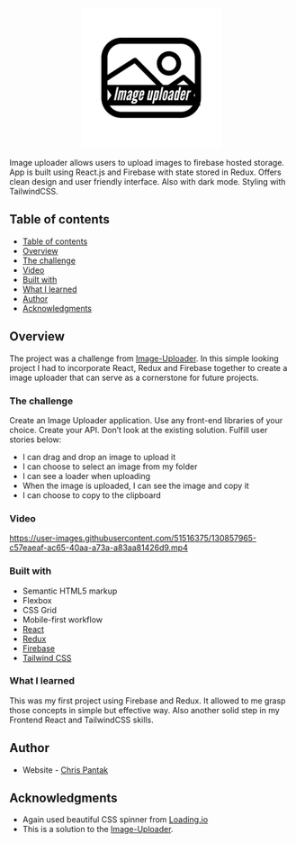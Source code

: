 <div align="center">
<img alt="logo" src="https://github.com/Kielx/image-uploader/blob/master/public/GHlogo.png?raw=true" width="250" height="250" />
</div>

Image uploader allows users to upload images to firebase hosted storage. App is built using React.js and Firebase with state stored in Redux.
Offers clean design and user friendly interface. Also with dark mode. Styling with TailwindCSS.
## Table of contents

  - [Table of contents](#table-of-contents)
  - [Overview](#overview)
  - [The challenge](#the-challenge)
  - [Video](#video)
  - [Built with](#built-with)
  - [What I learned](#what-i-learned)
  - [Author](#author)
  - [Acknowledgments](#acknowledgments)


## Overview

The project was a challenge from [Image-Uploader](https://devchallenges.io/challenges/O2iGT9yBd6xZBrOcVirx).
In this simple looking project I had to incorporate React, Redux and Firebase together to create a image uploader that can serve as a cornerstone for future projects.

### The challenge

Create an Image Uploader application. Use any front-end libraries of your choice. Create your API. Don’t look at the existing solution. Fulfill user stories below:

- I can drag and drop an image to upload it
- I can choose to select an image from my folder
- I can see a loader when uploading
- When the image is uploaded, I can see the image and copy it
- I can choose to copy to the clipboard

### Video

https://user-images.githubusercontent.com/51516375/130857965-c57eaeaf-ac65-40aa-a73a-a83aa81426d9.mp4

### Built with

- Semantic HTML5 markup
- Flexbox
- CSS Grid
- Mobile-first workflow
- [React](https://reactjs.org/)
- [Redux](https://redux.js.org/)
- [Firebase](https://firebase.google.com/)
- [Tailwind CSS](https://tailwindcss.com//)

### What I learned

This was my first project using Firebase and Redux. It allowed to me grasp those concepts in simple but effective way.
Also another solid step in my Frontend React and TailwindCSS skills. 

## Author

- Website - [Chris Pantak](https://pantak.net)

## Acknowledgments

- Again used beautiful CSS spinner from [Loading.io](https://loading.io/css/) 
- This is a solution to the [Image-Uploader](https://devchallenges.io/challenges/O2iGT9yBd6xZBrOcVirx).
